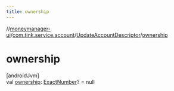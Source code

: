 ```yaml
---
title: ownership
---
```

//[moneymanager-ui](../../../index.html)/[com.tink.service.account](../index.html)/[UpdateAccountDescriptor](index.html)/[ownership](ownership.html)



# ownership



[androidJvm]\
val [ownership](ownership.html): [ExactNumber](../../com.tink.model.misc/-exact-number/index.html)? = null




